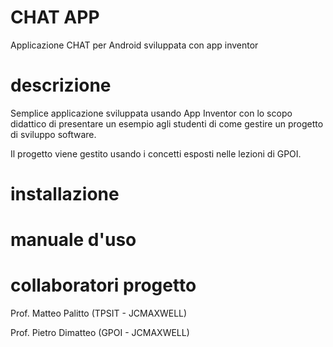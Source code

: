 # CHAT APP
Applicazione CHAT per Android sviluppata con app inventor
# descrizione
Semplice applicazione sviluppata usando App Inventor con lo scopo didattico di presentare un esempio agli studenti di come gestire un progetto di sviluppo software.

Il progetto viene gestito usando i concetti esposti nelle lezioni di GPOI.
# installazione
# manuale d'uso
# collaboratori progetto
Prof. Matteo Palitto (TPSIT - JCMAXWELL)

Prof. Pietro Dimatteo (GPOI - JCMAXWELL)
